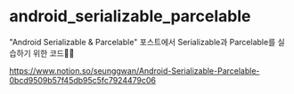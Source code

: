 # android_serializable_parcelable
"Android Serializable &amp; Parcelable" 포스트에서 Serializable과 Parcelable를 실습하기 위한 코드🤾‍♂️

https://www.notion.so/seunggwan/Android-Serializable-Parcelable-0bcd9509b57f45db95c5fc7924479c06
